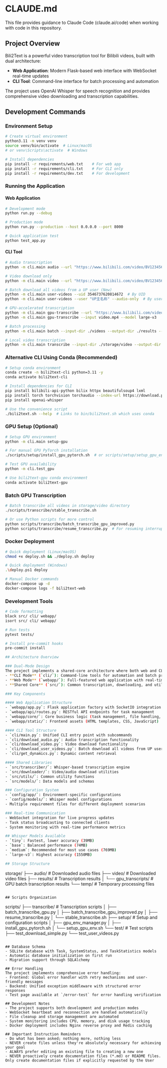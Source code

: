 # CLAUDE.md

This file provides guidance to Claude Code (claude.ai/code) when working with code in this repository.

## Project Overview

Bili2Text is a powerful video transcription tool for Bilibili videos, built with dual architecture:
- **Web Application**: Modern Flask-based web interface with WebSocket real-time updates
- **CLI Tool**: Command-line interface for batch processing and automation

The project uses OpenAI Whisper for speech recognition and provides comprehensive video downloading and transcription capabilities.

## Development Commands

### Environment Setup
```bash
# Create virtual environment
python3.11 -m venv venv
source venv/bin/activate  # Linux/macOS
# or venv\Scripts\activate  # Windows

# Install dependencies
pip install -r requirements/web.txt    # For web app
pip install -r requirements/cli.txt    # For CLI only
pip install -r requirements/dev.txt    # For development
```

### Running the Application

#### Web Application
```bash
# Development mode
python run.py --debug

# Production mode
python run.py --production --host 0.0.0.0 --port 8000

# Quick application test
python test_app.py
```

#### CLI Tool
```bash
# Audio transcription
python -m cli.main audio --url "https://www.bilibili.com/video/BV1234567890" --model medium

# Video download only
python -m cli.main video --url "https://www.bilibili.com/video/BV1234567890"

# Batch download all videos from a UP user (New)
python -m cli.main user-videos --uid 3546737620814672  # By UID
python -m cli.main user-videos --user "UP主名称" --audio-only  # By username

# GPU-accelerated transcription
python -m cli.main gpu-transcribe --url "https://www.bilibili.com/video/BV1234567890" --model large --device cuda
python -m cli.main gpu-transcribe --input video.mp4 --model large-v3

# Batch processing
python -m cli.main batch --input-dir ./videos --output-dir ./results --type audio

# Local video transcription
python -m cli.main transcribe --input-dir ./storage/video --output-dir ./storage/results/result

```

### Alternative CLI Using Conda (Recommended)
```bash
# Setup conda environment
conda create -n bili2text-cli python=3.11 -y
conda activate bili2text-cli

# Install dependencies for CLI
pip install bilibili-api-python bilix httpx beautifulsoup4 lxml
pip install torch torchvision torchaudio --index-url https://download.pytorch.org/whl/cpu
pip install openai-whisper

# Use the convenience script
./bili2text.sh --help  # Links to bin/bili2text.sh which uses conda
```

### GPU Setup (Optional)
```bash
# Setup GPU environment
python -m cli.main setup-gpu

# For manual GPU PyTorch installation
./scripts/setup/install_gpu_pytorch.sh  # or scripts/setup/setup_gpu_env.sh

# Test GPU availability
python -m cli.test_gpu

# Use bili2text-gpu conda environment
conda activate bili2text-gpu
```

### Batch GPU Transcription
```bash
# Batch transcribe all videos in storage/video directory
./scripts/transcribe/stable_transcribe.sh

# Or use Python scripts for more control
python scripts/transcribe/batch_transcribe_gpu_improved.py
python scripts/transcribe/resume_transcribe.py  # For resuming interrupted tasks
```

### Docker Deployment
```bash
# Quick deployment (Linux/macOS)
chmod +x deploy.sh && ./deploy.sh deploy

# Quick deployment (Windows)
.\deploy.ps1 deploy

# Manual Docker commands
docker-compose up -d
docker-compose logs -f bili2text-web
```

### Development Tools
```bash
# Code formatting
black src/ cli/ webapp/
isort src/ cli/ webapp/

# Run tests
pytest tests/

# Install pre-commit hooks
pre-commit install

## Architecture Overview

### Dual-Mode Design
The project implements a shared-core architecture where both web and CLI applications use common libraries from `src/`:
- **CLI Mode** (`cli/`): Command-line tools for automation and batch processing
- **Web Mode** (`webapp/`): Full-featured web application with real-time updates
- **Shared Core** (`src/`): Common transcription, downloading, and utility functions

### Key Components

#### Web Application Structure
- `webapp/app.py`: Flask application factory with SocketIO integration
- `webapp/api/routes.py`: RESTful API endpoints for task management
- `webapp/core/`: Core business logic (task management, file handling, system monitoring)
- `webapp/static/`: Frontend assets (HTML templates, CSS, JavaScript)

#### CLI Tool Structure
- `cli/main.py`: Unified CLI entry point with subcommands
- `cli/download_audio.py`: Audio transcription functionality
- `cli/download_video.py`: Video download functionality
- `cli/download_user_videos.py`: Batch download all videos from UP users
- `cli/get_dynamics.py`: Dynamic content retrieval

#### Shared Libraries
- `src/transcriber/`: Whisper-based transcription engine
- `src/downloader/`: Video/audio download utilities
- `src/utils/`: Common utility functions
- `src/models/`: Data models and schemas

### Configuration System
- `config/app/`: Environment-specific configurations
- `config/models/`: Whisper model configurations
- Multiple requirement files for different deployment scenarios

### Real-time Communication
- WebSocket integration for live progress updates
- Task status broadcasting to connected clients
- System monitoring with real-time performance metrics

## Whisper Models Available
- `tiny`: Fastest, lower accuracy (39MB)
- `base`: Balanced performance (74MB)
- `medium`: Recommended for most use cases (769MB)
- `large-v3`: Highest accuracy (1550MB)

## Storage Structure
```
storage/
├── audio/     # Downloaded audio files
├── video/     # Downloaded video files
├── results/   # Transcription results
│   └── gpu_transcripts/  # GPU batch transcription results
└── temp/      # Temporary processing files
```

## Scripts Organization
```
scripts/
├── transcribe/   # Transcription scripts
│   ├── batch_transcribe_gpu.py
│   ├── batch_transcribe_gpu_improved.py
│   ├── resume_transcribe.py
│   └── stable_transcribe.sh
├── setup/        # Setup and configuration scripts
│   ├── gpu_env_manager.py
│   ├── install_gpu_pytorch.sh
│   └── setup_gpu_env.sh
└── test/         # Test scripts
    ├── test_download_simple.py
    └── test_user_videos.py
```

## Database Schema
- SQLite database with Task, SystemStatus, and TaskStatistics models
- Automatic database initialization on first run
- Migration support through SQLAlchemy

## Error Handling
The project implements comprehensive error handling:
- Frontend: Global error handler with retry mechanisms and user-friendly messages
- Backend: Unified exception middleware with structured error responses
- Test page available at `/error-test` for error handling verification

## Development Notes
- The project supports both development and production modes
- WebSocket heartbeat and reconnection are handled automatically
- File cleanup and storage management are automated
- System monitoring includes CPU, memory, and disk usage tracking
- Docker deployment includes Nginx reverse proxy and Redis caching

## Important Instruction Reminders
- Do what has been asked; nothing more, nothing less
- NEVER create files unless they're absolutely necessary for achieving your goal
- ALWAYS prefer editing an existing file to creating a new one
- NEVER proactively create documentation files (*.md) or README files. Only create documentation files if explicitly requested by the User